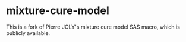 # mixture-cure-model
This is a fork of Pierre JOLY's mixture cure model SAS macro, which is publicly available. 
